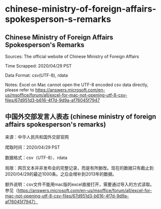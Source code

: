 # chinese-ministry-of-foreign-affairs-spokesperson-s-remarks

## Chinese Ministry of Foreign Affairs Spokesperson's Remarks

Sources: The official website of Chinese Ministry of Foreign Affairs

Time Scrapped: 2020/04/29 PST

Data Format: csv(UTF-8), rdata

Notes: Excel on Mac cannot open the UTF-8 encoded csv data directly, please refer to https://answers.microsoft.com/en-us/msoffice/forum/all/excel-for-mac-not-opening-utf-8-csv-files/67d951d3-b616-4f7d-9d9a-af76045f7947

## 中国外交部发言人表态 (chinese ministry of foreign affairs spokesperson's remarks)

来源：中华人民共和国外交部官网

爬取时间：2020/04/29 PST

数据格式：csv（UTF-8）、rdata

局限：网页文本并非发布会的完整记录，而是有所删改。现在的数据只有截止到2020/04/29的最近1000条。之后会增补到2013年的数据。

额外说明：csv文件不能用mac版的excel直接打开，需要通过导入的方式读取。参见（https://answers.microsoft.com/en-us/msoffice/forum/all/excel-for-mac-not-opening-utf-8-csv-files/67d951d3-b616-4f7d-9d9a-af76045f7947）
